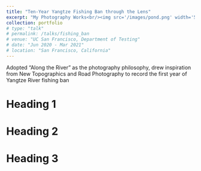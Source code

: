 ```yaml
---
title: "Ten-Year Yangtze Fishing Ban through the Lens"
excerpt: "My Photography Works<br/><img src='/images/pond.png' width='500'>"
collection: portfolio
# type: "talk"
# permalink: /talks/fishing_ban
# venue: "UC San Francisco, Department of Testing"
# date: "Jun 2020 - Mar 2021"
# location: "San Francisco, California"
---
```


Adopted “Along the River” as the photography philosophy, drew inspiration from New Topographics and Road Photography to record the first year of Yangtze River fishing ban

Heading 1
======

Heading 2
======

Heading 3
======